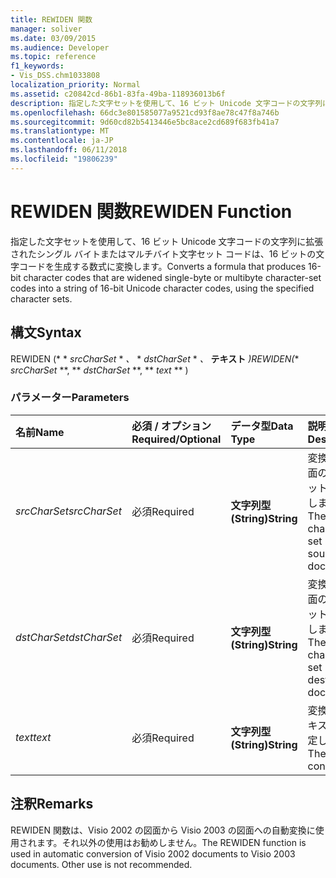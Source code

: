 ```yaml
---
title: REWIDEN 関数
manager: soliver
ms.date: 03/09/2015
ms.audience: Developer
ms.topic: reference
f1_keywords:
- Vis_DSS.chm1033808
localization_priority: Normal
ms.assetid: c20842cd-86b1-83fa-49ba-118936013b6f
description: 指定した文字セットを使用して、16 ビット Unicode 文字コードの文字列に拡張されたシングル バイトまたはマルチバイト文字セット コードは、16 ビットの文字コードを生成する数式に変換します。
ms.openlocfilehash: 66dc3e801585077a9521cd93f8ae78c47f8a746b
ms.sourcegitcommit: 9d60cd82b5413446e5bc8ace2cd689f683fb41a7
ms.translationtype: MT
ms.contentlocale: ja-JP
ms.lasthandoff: 06/11/2018
ms.locfileid: "19806239"
---
```

# <a name="rewiden-function"></a><span data-ttu-id="6b2d7-103">REWIDEN 関数</span><span class="sxs-lookup"><span data-stu-id="6b2d7-103">REWIDEN Function</span></span>

<span data-ttu-id="6b2d7-104">指定した文字セットを使用して、16 ビット Unicode 文字コードの文字列に拡張されたシングル バイトまたはマルチバイト文字セット コードは、16 ビットの文字コードを生成する数式に変換します。</span><span class="sxs-lookup"><span data-stu-id="6b2d7-104">Converts a formula that produces 16-bit character codes that are widened single-byte or multibyte character-set codes into a string of 16-bit Unicode character codes, using the specified character sets.</span></span> 
  
## <a name="syntax"></a><span data-ttu-id="6b2d7-105">構文</span><span class="sxs-lookup"><span data-stu-id="6b2d7-105">Syntax</span></span>

<span data-ttu-id="6b2d7-106">REWIDEN (* * *srcCharSet* * *、* * *dstCharSet* * *、* **テキスト** *)</span><span class="sxs-lookup"><span data-stu-id="6b2d7-106">REWIDEN(** *srcCharSet* **, ** *dstCharSet* **, ** *text* ** )</span></span> 
  
### <a name="parameters"></a><span data-ttu-id="6b2d7-107">パラメーター</span><span class="sxs-lookup"><span data-stu-id="6b2d7-107">Parameters</span></span>

|<span data-ttu-id="6b2d7-108">**名前**</span><span class="sxs-lookup"><span data-stu-id="6b2d7-108">**Name**</span></span>|<span data-ttu-id="6b2d7-109">**必須 / オプション**</span><span class="sxs-lookup"><span data-stu-id="6b2d7-109">**Required/Optional**</span></span>|<span data-ttu-id="6b2d7-110">**データ型**</span><span class="sxs-lookup"><span data-stu-id="6b2d7-110">**Data Type**</span></span>|<span data-ttu-id="6b2d7-111">**説明**</span><span class="sxs-lookup"><span data-stu-id="6b2d7-111">**Description**</span></span>|
|:-----|:-----|:-----|:-----|
| <span data-ttu-id="6b2d7-112">_srcCharSet_</span><span class="sxs-lookup"><span data-stu-id="6b2d7-112">_srcCharSet_</span></span> <br/> |<span data-ttu-id="6b2d7-113">必須</span><span class="sxs-lookup"><span data-stu-id="6b2d7-113">Required</span></span>  <br/> |<span data-ttu-id="6b2d7-114">**文字列型 (String)**</span><span class="sxs-lookup"><span data-stu-id="6b2d7-114">**String**</span></span> <br/> |<span data-ttu-id="6b2d7-115">変換前の図面の文字セットを指定します。</span><span class="sxs-lookup"><span data-stu-id="6b2d7-115">The character set in the source document.</span></span>  <br/> |
| <span data-ttu-id="6b2d7-116">_dstCharSet_</span><span class="sxs-lookup"><span data-stu-id="6b2d7-116">_dstCharSet_</span></span> <br/> |<span data-ttu-id="6b2d7-117">必須</span><span class="sxs-lookup"><span data-stu-id="6b2d7-117">Required</span></span>  <br/> |<span data-ttu-id="6b2d7-118">**文字列型 (String)**</span><span class="sxs-lookup"><span data-stu-id="6b2d7-118">**String**</span></span> <br/> | <span data-ttu-id="6b2d7-119">変換後の図面の文字セットを指定します。</span><span class="sxs-lookup"><span data-stu-id="6b2d7-119">The character set in the destination document.</span></span>  <br/> |
| <span data-ttu-id="6b2d7-120">_text_</span><span class="sxs-lookup"><span data-stu-id="6b2d7-120">_text_</span></span> <br/> |<span data-ttu-id="6b2d7-121">必須</span><span class="sxs-lookup"><span data-stu-id="6b2d7-121">Required</span></span>  <br/> |<span data-ttu-id="6b2d7-122">**文字列型 (String)**</span><span class="sxs-lookup"><span data-stu-id="6b2d7-122">**String**</span></span> <br/> |<span data-ttu-id="6b2d7-123">変換するテキストを指定します。</span><span class="sxs-lookup"><span data-stu-id="6b2d7-123">The text to convert.</span></span>  <br/> |
   
## <a name="remarks"></a><span data-ttu-id="6b2d7-124">注釈</span><span class="sxs-lookup"><span data-stu-id="6b2d7-124">Remarks</span></span>

<span data-ttu-id="6b2d7-p101">REWIDEN 関数は、Visio 2002 の図面から Visio 2003 の図面への自動変換に使用されます。それ以外の使用はお勧めしません。</span><span class="sxs-lookup"><span data-stu-id="6b2d7-p101">The REWIDEN function is used in automatic conversion of Visio 2002 documents to Visio 2003 documents. Other use is not recommended.</span></span>
  

